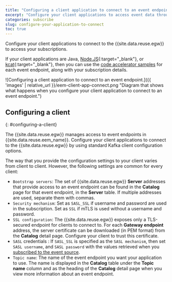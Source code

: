 ```yaml
---
title: "Configuring a client application to connect to an event endpoint"
excerpt: "Configure your client applications to access event data through the Event Gateway."
categories: subscribe
slug: configure-your-application-to-connect
toc: true
---
```


Configure your client applications to connect to the {{site.data.reuse.egw}} to access your subscriptions.

If your client applications are Java, [Node.JS](https://nodejs.org/){:target="_blank"}, or [kcat](https://github.com/edenhill/kcat){:target="_blank"}, then you can use the [code accelerator samples](../discovering-event-endpoints#code-accelerator-samples) for each event endpoint, along with your subscription details.

![Configuring a client application to connect to an event endpoint.]({{ 'images' | relative_url }}/eem-client-app-connect.png "Diagram that shows what happens when you configure your client application to connect to an event endpoint.")

## Configuring a client
{: #configuring-a-client}

The {{site.data.reuse.egw}} manages access to event endpoints in {{site.data.reuse.eem_name}}. Configure your client applications to connect to the {{site.data.reuse.egw}} by using standard Kafka client configuration options.

The way that you provide the configuration settings to your client varies from client to client. However, the following settings are common for every client:

- `Bootstrap servers`: The set of {{site.data.reuse.egw}} **Server** addresses that provide access to an event endpoint can be found in the **Catalog** page for that event endpoint, in the **Server** table. If multiple addresses are used, separate them with commas.
- `Security mechanism`: Set as `SASL_SSL` if username and password are used in the subscription. Set as `SSL` if mTLS is used without a username and password.
- `SSL configuration`: The {{site.data.reuse.egw}} exposes only a TLS-secured endpoint for clients to connect to. For each **Gateway endpoint** address, the server certificate can be downloaded (in PEM format) from the **Catalog** detail page. Configure your client to trust this certificate.
- `SASL` credentials : If `SASL_SSL` is specified as the `SASL mechanism`, then set `SASL username`, and `SASL password` with the values retrieved when you [subscribed to the event source](../subscribing-to-event-endpoints#requesting-access).
- `Topic name`: The name of the event endpoint you want your application to use. The name is displayed in the **Catalog** table under the **Topic name** column and as the heading of the **Catalog** detail page when you view more information about an event endpoint.


